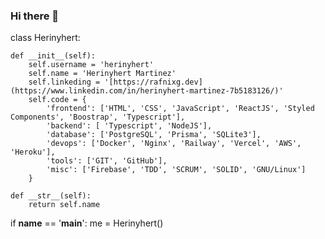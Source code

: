 ### Hi there 👋

class Herinyhert:

    def __init__(self):
        self.username = 'herinyhert'
        self.name = 'Herinyhert Martinez'
        self.linkeding = '[https://rafnixg.dev](https://www.linkedin.com/in/herinyhert-martinez-7b5183126/)'
        self.code = {
            'frontend': ['HTML', 'CSS', 'JavaScript', 'ReactJS', 'Styled Components', 'Boostrap', 'Typescript'],
            'backend': [ 'Typescript', 'NodeJS'],
            'database': ['PostgreSQL', 'Prisma', 'SQLite3'],
            'devops': ['Docker', 'Nginx', 'Railway', 'Vercel', 'AWS', 'Heroku'],
            'tools': ['GIT', 'GitHub'],
            'misc': ['Firebase', 'TDD', 'SCRUM', 'SOLID', 'GNU/Linux']
        }

    def __str__(self):
        return self.name


if __name__ == '__main__':
    me = Herinyhert()







<!--
**Herinyhert/Herinyhert** is a ✨ _special_ ✨ repository because its `README.md` (this file) appears on your GitHub profile.

Here are some ideas to get you started:

- 🔭 I’m currently working on ...
- 🌱 I’m currently learning ...
- 👯 I’m looking to collaborate on ...
- 🤔 I’m looking for help with ...
- 💬 Ask me about ...
- 📫 How to reach me: ...
- 😄 Pronouns: ...
- ⚡ Fun fact: ...
-->
